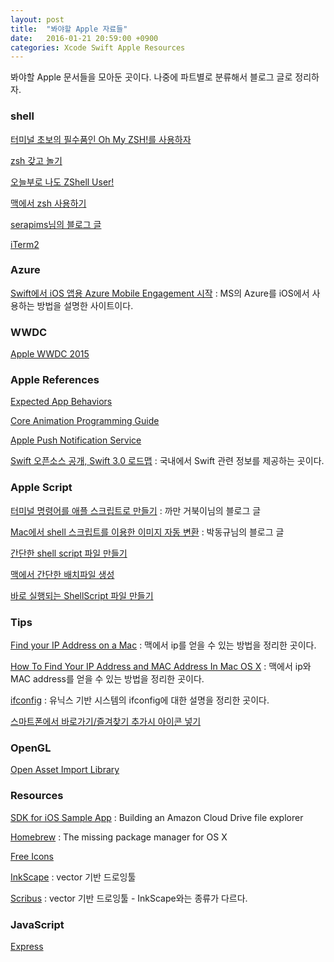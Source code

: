 ```yaml
---
layout: post
title:  "봐야할 Apple 자료들"
date:   2016-01-21 20:59:00 +0900
categories: Xcode Swift Apple Resources
---
```


봐야할 Apple 문서들을 모아둔 곳이다. 나중에 파트별로 분류해서 블로그 글로 정리하자.


### shell

[터미널 초보의 필수품인 Oh My ZSH!를 사용하자](https://nolboo.github.io/blog/2015/08/21/oh-my-zsh/)

[zsh 갖고 놀기](http://coding-korea.blogspot.kr/2012/09/zsh.html)

[오늘부로 나도 ZShell User!](http://justbricks.tumblr.com/post/89465435117/오늘부로-나도-zshell-user)

[맥에서 zsh 사용하기](https://blog.ayukawa.kr/archives/1758)

[serapims님의 블로그 글](http://serapims.tistory.com/entry/OSX-터미널-명령어)  

[iTerm2](https://www.iterm2.com/version3.html)

### Azure

[Swift에서 iOS 앱용 Azure Mobile Engagement 시작](https://azure.microsoft.com/ko-kr/documentation/articles/mobile-engagement-ios-swift-get-started/) : MS의 Azure를 iOS에서 사용하는 방법을 설명한 사이트이다.


### WWDC

[Apple WWDC 2015](https://developer.apple.com/videos/wwdc2015/)  


### Apple References

[Expected App Behaviors](https://developer.apple.com/library/prerelease/ios/documentation/iPhone/Conceptual/iPhoneOSProgrammingGuide/ExpectedAppBehaviors/ExpectedAppBehaviors.html)  

[Core Animation Programming Guide](https://developer.apple.com/library/ios/documentation/Cocoa/Conceptual/CoreAnimation_guide/Introduction/Introduction.html)

[Apple Push Notification Service](https://developer.apple.com/library/ios/documentation/NetworkingInternet/Conceptual/RemoteNotificationsPG/Chapters/ApplePushService.html)

[Swift 오픈소스 공개,
Swift 3.0 로드맵](https://realm.io/kr/news/swift-opensource/) : 국내에서 Swift 관련 정보를 제공하는 곳이다.


### Apple Script

[터미널 명령어를 애플 스크립트로 만들기](http://blackturtle.tistory.com/711692) : 까만 거북이님의 블로그 글

[Mac에서 shell 스크립트를 이용한 이미지 자동 변환](http://ivis.cwnu.ac.kr/tc/dongupak/i/entry/Mac에서-shell-스크립트를-이용한-이미지-자동-변환Mac-OS용-3#_post_222) : 박동규님의 블로그 글

[간단한 shell script 파일 만들기](http://mckstory.tistory.com/entry/간단한-shell-script-파일-만들기)

[맥에서 간단한 배치파일 생성](http://yousungjang.blogspot.kr/2012/11/blog-post_3753.html?m=1)

[바로 실행되는 ShellScript 파일 만들기](http://jungryulchoi.tistory.com/4)


### Tips

[Find your IP Address on a Mac](http://osxdaily.com/2010/11/21/find-ip-address-mac/) : 맥에서 ip를 얻을 수 있는 방법을 정리한 곳이다.

[How To Find Your IP Address and MAC Address In Mac OS X](https://www.maketecheasier.com/find-ip-and-mac-address-in-osx/) : 맥에서 ip와 MAC address를 얻을 수 있는 방법을 정리한 곳이다.

[ifconfig](https://en.wikipedia.org/wiki/Ifconfig) : 유닉스 기반 시스템의 ifconfig에 대한 설명을 정리한 곳이다.

[스마트폰에서 바로가기/즐겨찾기 추가시 아이콘 넣기](http://www.kmshack.kr/2013/02/스마트폰에서-바로가기즐겨찾기-추가시-아이콘-넣/)


### OpenGL

[Open Asset Import Library](https://sourceforge.net/p/assimp/discussion/817654/thread/d013f24a/)


### Resources

[SDK for iOS Sample App](https://developer.amazon.com/public/apis/experience/cloud-drive/content/sdk-ios-building-file-explorer) : Building an Amazon Cloud Drive file explorer

[Homebrew](http://brew.sh) : The missing package manager for OS X

[Free Icons](https://icons8.com/c/flat-color-icons)

[InkScape](https://inkscape.org/) : vector 기반 드로잉툴

[Scribus](http://wiki.scribus.net/canvas/Download) : vector 기반 드로잉툴 - InkScape와는 종류가 다르다.


### JavaScript

[Express](http://expressjs.com)
